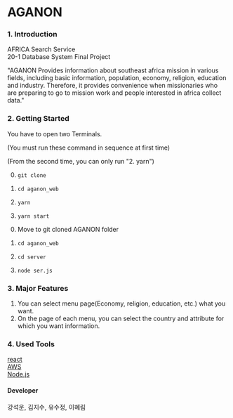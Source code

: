 # AGANON
 
### 1. Introduction
 
AFRICA Search Service  
20-1 Database System Final Project  

"AGANON Provides information about southeast africa mission in various fields, including basic information, population, economy, religion, education and industry. Therefore, it provides convenience when missionaries who are preparing to go to mission work and people interested in africa collect data."

 
 
### 2. Getting Started 
You have to open two Terminals.  
  
<One Terminal>  
 
(You must run these command in sequence at first time)  

(From the second time, you can only run "2. yarn")  

0. `git clone`

1. `cd aganon_web`  
2. `yarn`  
3. `yarn start`  
  
  
<The other Terminal>  
 
0. Move to git cloned AGANON folder

1. `cd aganon_web`
2. `cd server`
3. `node ser.js`
  
  
### 3. Major Features  
1. You can select menu page(Economy, religion, education, etc.) what you want.  
2. On the page of each menu, you can select the country and attribute for which you want information.  

 
### 4. Used Tools

[react](https://ko.reactjs.org/)  
[AWS](https://aws.amazon.com/ko/)  
[Node.js](https://nodejs.org/ko/) 
 
 
 
#### Developer  
  
강석운, 김지수, 유수정, 이혜림
